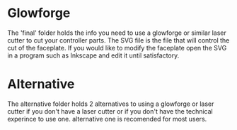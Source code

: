 # Glowforge

The 'final' folder  holds the info you need to use a glowforge or similar laser cutter to cut your controller parts. The SVG file is the file that will control the cut of the faceplate. If you would like to modify the faceplate open the SVG in a program such as Inkscape and edit it until satisfactory.

# Alternative

The alternative folder holds 2 alternatives to using a glowforge or laser cutter if you don't have a laser cutter or if you don't have the technical experince to use one. alternative one is recomended for most users.


